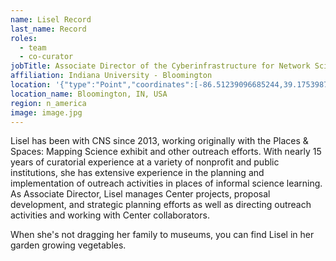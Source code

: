 ```yaml
---
name: Lisel Record
last_name: Record
roles:
  - team
  - co-curator
jobTitle: Associate Director of the Cyberinfrastructure for Network Science Center
affiliation: Indiana University - Bloomington
location: '{"type":"Point","coordinates":[-86.51239096685244,39.17539877656838]}'
location_name: Bloomington, IN, USA
region: n_america
image: image.jpg
---
```

Lisel has been with CNS since 2013, working originally with the Places & Spaces: Mapping Science exhibit and other outreach efforts. With nearly 15 years of curatorial experience at a variety of nonprofit and public institutions, she has extensive experience in the planning and implementation of outreach activities in places of informal science learning. As Associate Director, Lisel manages Center projects, proposal development, and strategic planning efforts as well as directing outreach activities and working with Center collaborators. 

When she's not dragging her family to museums, you can find Lisel in her garden growing vegetables.